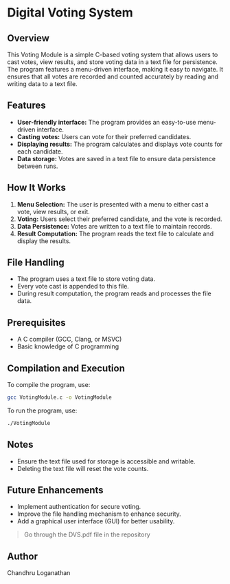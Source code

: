 # Digital Voting System

## Overview
This Voting Module is a simple C-based voting system that allows users to cast votes, view results, and store voting data in a text file for persistence. The program features a menu-driven interface, making it easy to navigate. It ensures that all votes are recorded and counted accurately by reading and writing data to a text file.

## Features
- **User-friendly interface:** The program provides an easy-to-use menu-driven interface.
- **Casting votes:** Users can vote for their preferred candidates.
- **Displaying results:** The program calculates and displays vote counts for each candidate.
- **Data storage:** Votes are saved in a text file to ensure data persistence between runs.

## How It Works
1. **Menu Selection:** The user is presented with a menu to either cast a vote, view results, or exit.
2. **Voting:** Users select their preferred candidate, and the vote is recorded.
3. **Data Persistence:** Votes are written to a text file to maintain records.
4. **Result Computation:** The program reads the text file to calculate and display the results.

## File Handling
- The program uses a text file to store voting data.
- Every vote cast is appended to this file.
- During result computation, the program reads and processes the file data.

## Prerequisites
- A C compiler (GCC, Clang, or MSVC)
- Basic knowledge of C programming

## Compilation and Execution
To compile the program, use:
```sh
gcc VotingModule.c -o VotingModule
```
To run the program, use:
```sh
./VotingModule
```

## Notes
- Ensure the text file used for storage is accessible and writable.
- Deleting the text file will reset the vote counts.

## Future Enhancements
- Implement authentication for secure voting.
- Improve the file handling mechanism to enhance security.
- Add a graphical user interface (GUI) for better usability.

> Go through the DVS.pdf file in the repository

## Author
Chandhru Loganathan

